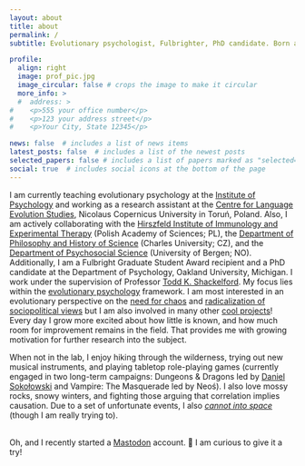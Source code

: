 ```yaml
---
layout: about
title: about
permalink: /
subtitle: Evolutionary psychologist, Fulbrighter, PhD candidate. Born and raised in <a href="https://www.openstreetmap.org/#map=12/53.0192/18.5981">Toruń</a>, Poland. Loves forests and winter. Retired computer gamer.

profile:
  align: right
  image: prof_pic.jpg
  image_circular: false # crops the image to make it circular
  more_info: >
  #  address: >
#    <p>555 your office number</p>
#    <p>123 your address street</p>
#    <p>Your City, State 12345</p>

news: false  # includes a list of news items
latest_posts: false  # includes a list of the newest posts
selected_papers: false # includes a list of papers marked as "selected={true}"
social: true  # includes social icons at the bottom of the page
---
```


I am currently teaching evolutionary psychology at the <a href="http://psychologia.umk.pl/">Institute of Psychology</a> and working as a research assistant at the <a href="https://cles.umk.pl/">Centre for Language Evolution Studies</a>, Nicolaus Copernicus University in Toruń, Poland. Also, I am actively collaborating with the <a href="https://hirszfeld.pl/en/">Hirszfeld Institute of Immunology and Experimental Therapy</a> (Polish Academy of Sciences; PL), the <a href="https://natur.cuni.cz/en/biology/departments-and-work-places/department-of-philosophy-and-history-of-science">Department of Philosophy and History of Science</a> (Charles University; CZ), and the <a href="https://www.uib.no/en/isp">Department of Psychosocial Science</a> (University of Bergen; NO). Additionally, I am a Fulbright Graduate Student Award recipient and a PhD candidate at the Department of Psychology, Oakland University, Michigan. I work under the supervision of Professor <a href="https://www.toddkshackelford.com/">Todd K. Shackelford</a>. My focus lies within the <a href="https://www.cep.ucsb.edu/wp-content/uploads/2023/06/Evolutionary-Psychology-A-Primer-CosmidesTooby1993.pdf">evolutionary psychology</a> framework. I am most interested in an evolutionary perspective on the <a href="https://szala.org/projects/nfc/">need for chaos</a> and <a href="https://annadoesscience.github.io/projects/radical/">radicalization of sociopolitical views</a> but I am also involved in many other <a href="https://annadoesscience.github.io/projects/">cool projects</a>! Every day I grow more excited about how little is known, and how much room for improvement remains in the field. That provides me with growing motivation for further research into the subject.

When not in the lab, I enjoy hiking through the wilderness, trying out new musical instruments, and playing tabletop role-playing games (currently engaged in two long-term campaigns: Dungeons & Dragons led by <a href="https://www.researchgate.net/profile/Daniel-Sokolowski-2">Daniel Sokołowski</a> and Vampire: The Masquerade led by Neoś). I also love mossy rocks, snowy winters, and fighting those arguing that correlation implies causation. Due to a set of unfortunate events, I also <a href="https://annadoesscience.github.io/projects/analog/"><i>cannot into space</i></a> (though I am really trying to).<br /><br />

Oh, and I recently started a <a rel="me" href="https://fediscience.org/@anna">Mastodon</a> account. 🐘 I am curious to give it a try!
